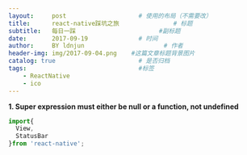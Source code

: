 ```yaml
---
layout:     post                    # 使用的布局（不需要改）
title:      react-native踩坑之旅               # 标题 
subtitle:   每日一踩                       #副标题
date:       2017-09-19              # 时间
author:     BY ldnjun                      # 作者
header-img: img/2017-09-04.png    #这篇文章标题背景图片
catalog: true                       # 是否归档
tags:                               #标签
    - ReactNative
    - ico
---
```

**1. Super expression must either be null or a function, not undefined**
```javascript
import{
  View,
  StatusBar
}from 'react-native';
```
